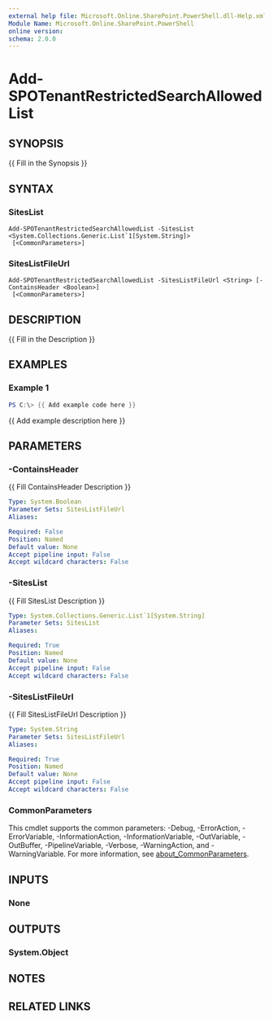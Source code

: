 ```yaml
---
external help file: Microsoft.Online.SharePoint.PowerShell.dll-Help.xml
Module Name: Microsoft.Online.SharePoint.PowerShell
online version:
schema: 2.0.0
---
```


# Add-SPOTenantRestrictedSearchAllowedList

## SYNOPSIS
{{ Fill in the Synopsis }}

## SYNTAX

### SitesList
```
Add-SPOTenantRestrictedSearchAllowedList -SitesList <System.Collections.Generic.List`1[System.String]>
 [<CommonParameters>]
```

### SitesListFileUrl
```
Add-SPOTenantRestrictedSearchAllowedList -SitesListFileUrl <String> [-ContainsHeader <Boolean>]
 [<CommonParameters>]
```

## DESCRIPTION
{{ Fill in the Description }}

## EXAMPLES

### Example 1
```powershell
PS C:\> {{ Add example code here }}
```

{{ Add example description here }}

## PARAMETERS

### -ContainsHeader
{{ Fill ContainsHeader Description }}

```yaml
Type: System.Boolean
Parameter Sets: SitesListFileUrl
Aliases:

Required: False
Position: Named
Default value: None
Accept pipeline input: False
Accept wildcard characters: False
```

### -SitesList
{{ Fill SitesList Description }}

```yaml
Type: System.Collections.Generic.List`1[System.String]
Parameter Sets: SitesList
Aliases:

Required: True
Position: Named
Default value: None
Accept pipeline input: False
Accept wildcard characters: False
```

### -SitesListFileUrl
{{ Fill SitesListFileUrl Description }}

```yaml
Type: System.String
Parameter Sets: SitesListFileUrl
Aliases:

Required: True
Position: Named
Default value: None
Accept pipeline input: False
Accept wildcard characters: False
```

### CommonParameters
This cmdlet supports the common parameters: -Debug, -ErrorAction, -ErrorVariable, -InformationAction, -InformationVariable, -OutVariable, -OutBuffer, -PipelineVariable, -Verbose, -WarningAction, and -WarningVariable. For more information, see [about_CommonParameters](https://go.microsoft.com/fwlink/?LinkID=113216).

## INPUTS

### None

## OUTPUTS

### System.Object

## NOTES

## RELATED LINKS
